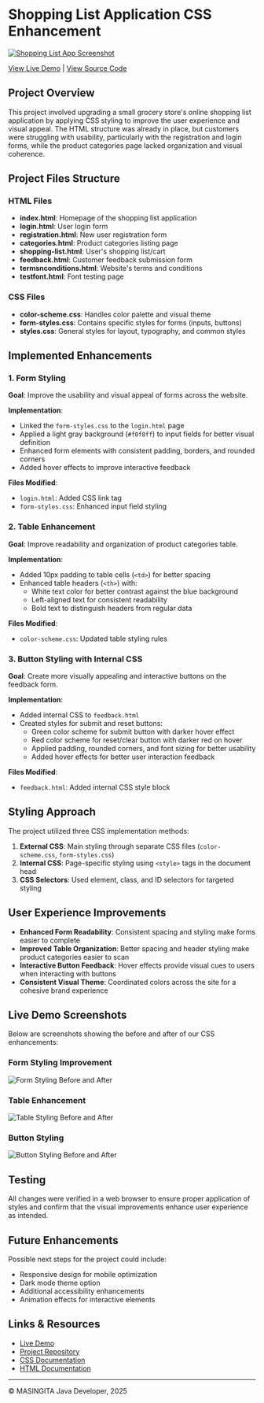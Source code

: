 # Shopping List Application CSS Enhancement

[![Shopping List App Screenshot](https://example.com/screenshots/shopping-app-preview.png)](https://example.com/shopping-app-demo)

[View Live Demo](https://example.com/shopping-app-demo) | [View Source Code](https://github.com/username/shopping-list-app)

## Project Overview
This project involved upgrading a small grocery store's online shopping list application by applying CSS styling to improve the user experience and visual appeal. The HTML structure was already in place, but customers were struggling with usability, particularly with the registration and login forms, while the product categories page lacked organization and visual coherence.

## Project Files Structure

### HTML Files
- **index.html**: Homepage of the shopping list application
- **login.html**: User login form
- **registration.html**: New user registration form
- **categories.html**: Product categories listing page
- **shopping-list.html**: User's shopping list/cart
- **feedback.html**: Customer feedback submission form
- **termsnconditions.html**: Website's terms and conditions
- **testfont.html**: Font testing page

### CSS Files
- **color-scheme.css**: Handles color palette and visual theme
- **form-styles.css**: Contains specific styles for forms (inputs, buttons)
- **styles.css**: General styles for layout, typography, and common styles

## Implemented Enhancements

### 1. Form Styling
**Goal**: Improve the usability and visual appeal of forms across the website.

**Implementation**:
- Linked the `form-styles.css` to the `login.html` page
- Applied a light gray background (`#f0f8ff`) to input fields for better visual definition
- Enhanced form elements with consistent padding, borders, and rounded corners
- Added hover effects to improve interactive feedback

**Files Modified**:
- `login.html`: Added CSS link tag
- `form-styles.css`: Enhanced input field styling

### 2. Table Enhancement
**Goal**: Improve readability and organization of product categories table.

**Implementation**:
- Added 10px padding to table cells (`<td>`) for better spacing
- Enhanced table headers (`<th>`) with:
  - White text color for better contrast against the blue background
  - Left-aligned text for consistent readability
  - Bold text to distinguish headers from regular data

**Files Modified**:
- `color-scheme.css`: Updated table styling rules

### 3. Button Styling with Internal CSS
**Goal**: Create more visually appealing and interactive buttons on the feedback form.

**Implementation**:
- Added internal CSS to `feedback.html`
- Created styles for submit and reset buttons:
  - Green color scheme for submit button with darker hover effect
  - Red color scheme for reset/clear button with darker red on hover
  - Applied padding, rounded corners, and font sizing for better usability
  - Added hover effects for better user interaction feedback

**Files Modified**:
- `feedback.html`: Added internal CSS style block

## Styling Approach

The project utilized three CSS implementation methods:
1. **External CSS**: Main styling through separate CSS files (`color-scheme.css`, `form-styles.css`)
2. **Internal CSS**: Page-specific styling using `<style>` tags in the document head
3. **CSS Selectors**: Used element, class, and ID selectors for targeted styling

## User Experience Improvements

- **Enhanced Form Readability**: Consistent spacing and styling make forms easier to complete
- **Improved Table Organization**: Better spacing and header styling make product categories easier to scan
- **Interactive Button Feedback**: Hover effects provide visual cues to users when interacting with buttons
- **Consistent Visual Theme**: Coordinated colors across the site for a cohesive brand experience

## Live Demo Screenshots

Below are screenshots showing the before and after of our CSS enhancements:

### Form Styling Improvement
![Form Styling Before and After](https://example.com/screenshots/form-styling-comparison.png)

### Table Enhancement
![Table Styling Before and After](https://example.com/screenshots/table-styling-comparison.png)

### Button Styling
![Button Styling Before and After](https://example.com/screenshots/button-styling-comparison.png)

## Testing
All changes were verified in a web browser to ensure proper application of styles and confirm that the visual improvements enhance user experience as intended.

## Future Enhancements
Possible next steps for the project could include:
- Responsive design for mobile optimization
- Dark mode theme option
- Additional accessibility enhancements
- Animation effects for interactive elements

## Links & Resources

- [Live Demo](https://example.com/shopping-app-demo)
- [Project Repository](https://github.com/username/shopping-list-app)
- [CSS Documentation](https://developer.mozilla.org/en-US/docs/Web/CSS)
- [HTML Documentation](https://developer.mozilla.org/en-US/docs/Web/HTML)

---

© MASINGITA Java Developer, 2025